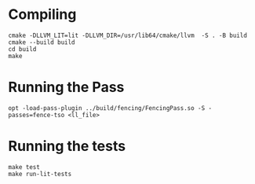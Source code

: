 # Compiling

```
cmake -DLLVM_LIT=lit -DLLVM_DIR=/usr/lib64/cmake/llvm  -S . -B build
cmake --build build
cd build
make
```


# Running the Pass
```
opt -load-pass-plugin ../build/fencing/FencingPass.so -S -passes=fence-tso <ll_file>
```


# Running the tests

```
make test
make run-lit-tests
```
